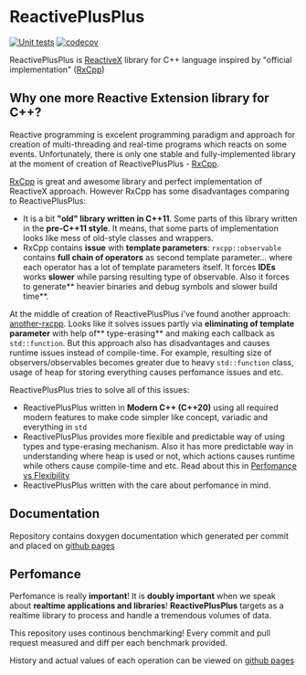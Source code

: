 # ReactivePlusPlus
[![Unit tests](https://github.com/victimsnino/ReactivePlusPlus/actions/workflows/Tests.yml/badge.svg?branch=main)](https://github.com/victimsnino/ReactivePlusPlus/actions/workflows/Tests.yml) 
[![codecov](https://codecov.io/gh/victimsnino/ReactivePlusPlus/branch/main/graph/badge.svg?token=INEHPRF18E)](https://codecov.io/gh/victimsnino/ReactivePlusPlus)

ReactivePlusPlus is [ReactiveX](https://reactivex.io/) library for C++ language inspired by "official implementation" ([RxCpp](https://github.com/ReactiveX/RxCpp)) 

## Why one more Reactive Extension library for C++?

Reactive programming is excelent programming paradigm and approach for creation of multi-threading and real-time programs which reacts on some events. Unfortunately, there is only one stable and fully-implemented library at the moment of creation of ReactivePlusPlus - [RxCpp](https://github.com/ReactiveX/RxCpp). 

[RxCpp](https://github.com/ReactiveX/RxCpp) is great and awesome library and perfect implementation of ReactiveX approach. However RxCpp has some disadvantages comparing to ReactivePlusPlus:
- It is a bit **"old" library written in C++11**. Some parts of this library written in the **pre-C++11 style**. It means, that some parts of implementation looks like mess of old-style classes and wrappers. 
- RxCpp contains **issue** with **template parameters**:  `rxcpp::observable` contains **full chain of operators** as second template parameter... where each operator has a lot of template parameters itself. It forces **IDEs** works **slower** while parsing resulting type of observable. Also it forces to generate** heavier binaries and debug symbols and slower build time**.

At the middle of creation of ReactivePlusPlus i've found another approach: [another-rxcpp](https://github.com/CODIANZ/another-rxcpp). Looks like it solves issues partly via **eliminating of template parameter**  with help of** type-erasing** and making each callback as `std::function`. But this approach also has disadvantages and causes runtime issues instead of compile-time. For example, resulting size of observers/observables becomes greater due to heavy `std::function` class, usage of heap for storing everything causes perfomance issues and etc.

ReactivePlusPlus tries to solve all of this issues:
- ReactivePlusPlus written in **Modern C++ (C++20)** using all required modern features to make code simpler like concept, variadic and everything in `std`
- ReactivePlusPlus provides more flexible and predictable way of using types and type-erasing mechanism. Also it has more predictable way in understanding where heap is used or not, which actions causes runtime while others cause compile-time and etc. Read about this in [Perfomance vs Flexibility]()
- ReactivePlusPlus written with the care about perfomance in mind.
## Documentation

Repository contains doxygen documentation which generated per commit and placed on [github pages](https://victimsnino.github.io/ReactivePlusPlus/docs/html/index.html)

## Perfomance
Perfomance is really **important**! It is **doubly important** when we speak about **realtime applications and libraries**! **ReactivePlusPlus** targets as a realtime library to process and handle a tremendous volumes of data. 

This repository uses continous benchmarking! Every commit and pull request measured and diff per each benchmark provided. 

History and actual values of each operation can be viewed on [github pages](https://victimsnino.github.io/ReactivePlusPlus/benchmark)
